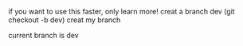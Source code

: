 if you want to use this faster, only learn more!
creat a branch dev (git checkout -b dev)
creat my branch

current branch is dev
